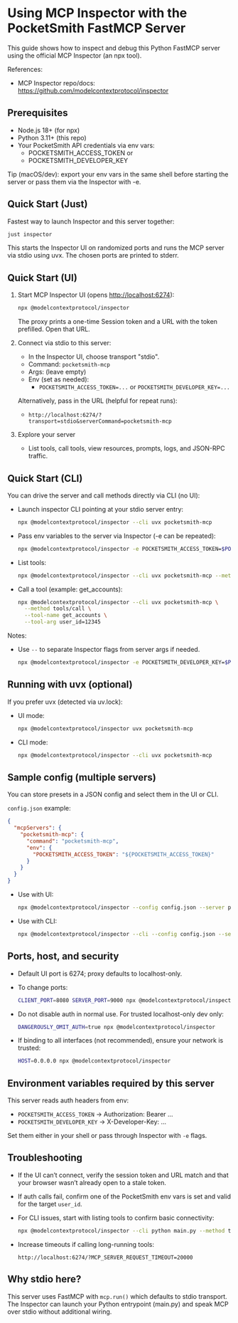 # Using MCP Inspector with the PocketSmith FastMCP Server

This guide shows how to inspect and debug this Python FastMCP server using the official MCP Inspector (an npx tool).

References:

- MCP Inspector repo/docs: <https://github.com/modelcontextprotocol/inspector>

## Prerequisites

- Node.js 18+ (for npx)
- Python 3.11+ (this repo)
- Your PocketSmith API credentials via env vars:
  - POCKETSMITH_ACCESS_TOKEN or
  - POCKETSMITH_DEVELOPER_KEY

Tip (macOS/dev): export your env vars in the same shell before starting the server or pass them via the Inspector with -e.

## Quick Start (Just)

Fastest way to launch Inspector and this server together:

```bash
just inspector
```

This starts the Inspector UI on randomized ports and runs the MCP server via stdio using uvx. The chosen ports are printed to stderr.

## Quick Start (UI)

1. Start MCP Inspector UI (opens <http://localhost:6274>):

   ```bash
   npx @modelcontextprotocol/inspector
   ```

   The proxy prints a one-time Session token and a URL with the token prefilled. Open that URL.

2. Connect via stdio to this server:
   - In the Inspector UI, choose transport "stdio".
   - Command: `pocketsmith-mcp`
   - Args: (leave empty)
   - Env (set as needed):
     - `POCKETSMITH_ACCESS_TOKEN=...` or `POCKETSMITH_DEVELOPER_KEY=...`

   Alternatively, pass in the URL (helpful for repeat runs):
   - `http://localhost:6274/?transport=stdio&serverCommand=pocketsmith-mcp`

3. Explore your server
   - List tools, call tools, view resources, prompts, logs, and JSON-RPC traffic.

## Quick Start (CLI)

You can drive the server and call methods directly via CLI (no UI):

- Launch inspector CLI pointing at your stdio server entry:

  ```bash
  npx @modelcontextprotocol/inspector --cli uvx pocketsmith-mcp
  ```

- Pass env variables to the server via Inspector (-e can be repeated):

  ```bash
  npx @modelcontextprotocol/inspector -e POCKETSMITH_ACCESS_TOKEN=$POCKETSMITH_ACCESS_TOKEN --cli uvx pocketsmith-mcp
  ```

- List tools:

  ```bash
  npx @modelcontextprotocol/inspector --cli uvx pocketsmith-mcp --method tools/list
  ```

- Call a tool (example: get_accounts):

  ```bash
  npx @modelcontextprotocol/inspector --cli uvx pocketsmith-mcp \
    --method tools/call \
    --tool-name get_accounts \
    --tool-arg user_id=12345
  ```

Notes:

- Use `--` to separate Inspector flags from server args if needed.

  ```bash
  npx @modelcontextprotocol/inspector -e POCKETSMITH_DEVELOPER_KEY=$POCKETSMITH_DEVELOPER_KEY -- uvx pocketsmith-mcp
  ```

## Running with uvx (optional)

If you prefer uvx (detected via uv.lock):

- UI mode:

  ```bash
  npx @modelcontextprotocol/inspector uvx pocketsmith-mcp
  ```

- CLI mode:

  ```bash
  npx @modelcontextprotocol/inspector --cli uvx pocketsmith-mcp
  ```

## Sample config (multiple servers)

You can store presets in a JSON config and select them in the UI or CLI.

`config.json` example:

```json
{
  "mcpServers": {
    "pocketsmith-mcp": {
      "command": "pocketsmith-mcp",
      "env": {
        "POCKETSMITH_ACCESS_TOKEN": "${POCKETSMITH_ACCESS_TOKEN}"
      }
    }
  }
}
```

- Use with UI:

  ```bash
  npx @modelcontextprotocol/inspector --config config.json --server pocketsmith-mcp
  ```

- Use with CLI:

  ```bash
  npx @modelcontextprotocol/inspector --cli --config config.json --server pocketsmith-mcp --method tools/list
  ```

## Ports, host, and security

- Default UI port is 6274; proxy defaults to localhost-only.
- To change ports:

  ```bash
  CLIENT_PORT=8080 SERVER_PORT=9000 npx @modelcontextprotocol/inspector
  ```

- Do not disable auth in normal use. For trusted localhost-only dev only:

  ```bash
  DANGEROUSLY_OMIT_AUTH=true npx @modelcontextprotocol/inspector
  ```

- If binding to all interfaces (not recommended), ensure your network is trusted:

  ```bash
  HOST=0.0.0.0 npx @modelcontextprotocol/inspector
  ```

## Environment variables required by this server

This server reads auth headers from env:

- `POCKETSMITH_ACCESS_TOKEN` -> Authorization: Bearer ...
- `POCKETSMITH_DEVELOPER_KEY` -> X-Developer-Key: ...

Set them either in your shell or pass through Inspector with `-e` flags.

## Troubleshooting

- If the UI can’t connect, verify the session token and URL match and that your browser wasn’t already open to a stale token.
- If auth calls fail, confirm one of the PocketSmith env vars is set and valid for the target `user_id`.
- For CLI issues, start with listing tools to confirm basic connectivity:

  ```bash
  npx @modelcontextprotocol/inspector --cli python main.py --method tools/list
  ```

- Increase timeouts if calling long-running tools:

  ```text
  http://localhost:6274/?MCP_SERVER_REQUEST_TIMEOUT=20000
  ```

## Why stdio here?

This server uses FastMCP with `mcp.run()` which defaults to stdio transport. The Inspector can launch your Python entrypoint (main.py) and speak MCP over stdio without additional wiring.
